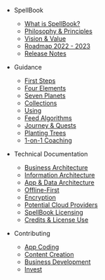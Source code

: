 <!-- docs/_sidebar.md -->

- SpellBook
  - [What is SpellBook?](/)
  - [Philosophy & Principles](/)
  - [Vision & Value](/)
  - [Roadmap 2022 - 2023](/)
  - [Release Notes](/)

- Guidance
  - [First Steps](guide.md)
  - [Four Elements]()
  - [Seven Planets]()
  - [Collections]()
  - [Using ]()
  - [Feed Algorithms]()
  - [Journey & Quests]()
  - [Planting Trees]()
  - [1-on-1 Coaching]()

- Technical Documentation
  - [Business Architecture]()
  - [Information Architecture]()
  - [App & Data Architecture]()
  - [Offline-First]()
  - [Encryption]()
  - [Potential Cloud Providers]()
  - [SpellBook Licensing]()
  - [Credits & License Use]()

- Contributing
  - [App Coding]()
  - [Content Creation]()
  - [Business Development]()
  - [Invest]()
